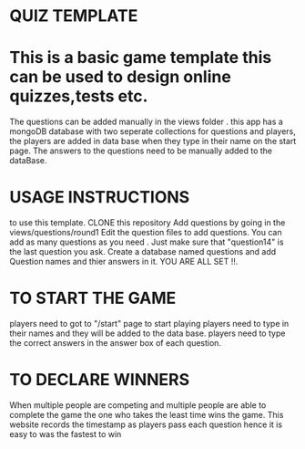 # QUIZ TEMPLATE

# This is  a basic game template this can be used to design online quizzes,tests etc.


 The questions can be added manually in the views folder . 
this app has a mongoDB database with two seperate collections for questions and players, the players are added in data base when they type in their name on the start page. The answers to the questions need to be  manually added to the dataBase.


 # USAGE INSTRUCTIONS 

to use this template.
 CLONE this repository 
 Add questions by going in the views/questions/round1 
 Edit the question files to add questions. You can add as many questions as you need . Just make sure that "question14" is the last question you ask.
 Create a database  named questions and add Question names and thier answers in it.
 YOU ARE ALL SET !!.



 # TO START THE GAME
players need to got to "/start" page to start playing 
players need to type in their names and they will be added to the data base.
players need to type the correct answers in the answer box of each question.


 # TO DECLARE WINNERS 
When multiple people are competing and multiple people are able to complete the game the one who takes the least time wins the game. 
This website records the timestamp as players pass each question hence it is easy to was the fastest to win


